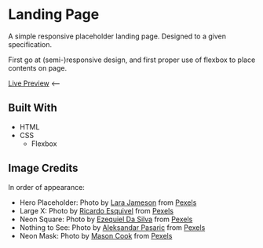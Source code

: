 # Landing Page
A simple responsive placeholder landing page. Designed to a given specification.

First go at (semi-)responsive design, and first proper use of flexbox to place contents on page.

[Live Preview](https://notatec.github.io/landingpage/) <--

## Built With
- HTML
- CSS
    - Flexbox
    

## Image Credits
In order of appearance:

- Hero Placeholder: Photo by [Lara Jameson](https://www.pexels.com/@lara-jameson) from [Pexels](https://www.pexels.com)
- Large X: Photo by [Ricardo Esquivel](https://www.pexels.com/@rickyrecap) from [Pexels](https://www.pexels.com)
- Neon Square: Photo by [Ezequiel Da Silva](https://www.pexels.com/@nezze404) from [Pexels](https://www.pexels.com)
- Nothing to See: Photo by [Aleksandar Pasaric](https://www.pexels.com/@apasaric) from [Pexels](https://www.pexels.com)
- Neon Mask: Photo by [Mason Cook](https://www.pexels.com/@mason-cook-318276) from [Pexels](https://www.pexels.com)
